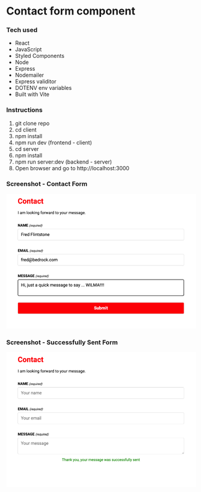 # Contact form component

### Tech used

-   React
-   JavaScript
-   Styled Components
-   Node
-   Express
-   Nodemailer
-   Express validitor
-   DOTENV env variables
-   Built with Vite

### Instructions

1. git clone repo
2. cd client
3. npm install
4. npm run dev (frontend - client)
5. cd server
6. npm install
7. npm run server:dev (backend - server)
8. Open browser and go to http://localhost:3000

### Screenshot - Contact Form

![](./screenshot-form.png)

### Screenshot - Successfully Sent Form

![](./screenshot-success.png)
